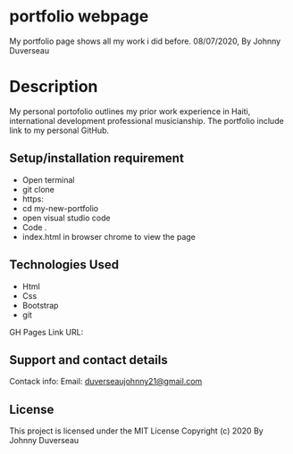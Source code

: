 # portfolio webpage
My portfolio page shows all my work i did before. 
 08/07/2020, By Johnny Duverseau
# Description
My personal portofolio outlines my prior work experience in Haiti, international development professional musicianship. The portfolio include link to my personal GitHub.

## Setup/installation requirement
- Open terminal
- git clone 
-  https:
- cd my-new-portfolio
- open visual studio code 
- Code .
- index.html in browser chrome to view the page 
## Technologies Used
- Html
-  Css
- Bootstrap 
- git

GH Pages Link
URL: 

## Support and contact details
Contack info: Email: duverseaujohnny21@gmail.com

## License
This project is licensed under the MIT License 
Copyright (c)  2020 By Johnny Duverseau
